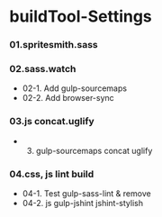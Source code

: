 # buildTool-Settings

### 01.spritesmith.sass
### 02.sass.watch
- 02-1. Add gulp-sourcemaps
- 02-2. Add browser-sync

### 03.js concat.uglify
- 03. gulp-sourcemaps concat uglify

### 04.css, js lint build
- 04-1. Test gulp-sass-lint & remove
- 04-2. js gulp-jshint jshint-stylish
